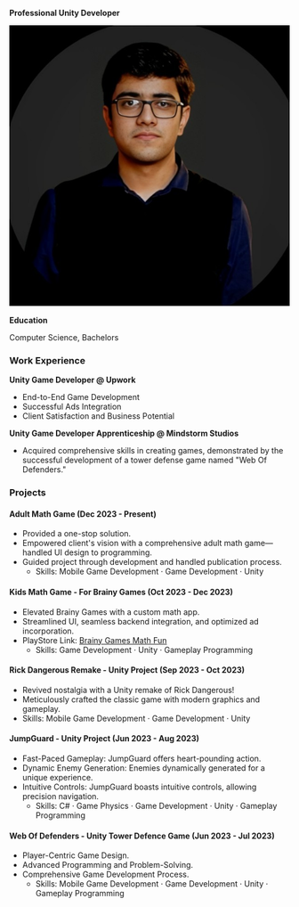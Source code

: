 **Professional Unity Developer**

![Alt text](Work/shahbaz.jpeg)

**Education**

Computer Science, Bachelors

### **Work Experience**

**Unity Game Developer @ Upwork**
- End-to-End Game Development
- Successful Ads Integration
- Client Satisfaction and Business Potential 

**Unity Game Developer Apprenticeship @ Mindstorm Studios**
- Acquired comprehensive skills in creating games, demonstrated by the successful development of a tower defense game named "Web Of Defenders."

### **Projects**

#### **Adult Math Game (Dec 2023 - Present)**
- Provided a one-stop solution.
- Empowered client's vision with a comprehensive adult math game—handled UI design to programming.
- Guided project through development and handled publication process.
  - Skills: Mobile Game Development · Game Development · Unity

#### **Kids Math Game - For Brainy Games (Oct 2023 - Dec 2023)**
- Elevated Brainy Games with a custom math app.
- Streamlined UI, seamless backend integration, and optimized ad incorporation.
- PlayStore Link: [Brainy Games Math Fun](https://play.google.com/store/apps/details?id=com.brainygames.mathfun)
  - Skills: Game Development · Unity · Gameplay Programming

#### **Rick Dangerous Remake - Unity Project (Sep 2023 - Oct 2023)**
- Revived nostalgia with a Unity remake of Rick Dangerous!
- Meticulously crafted the classic game with modern graphics and gameplay.
- Skills: Mobile Game Development · Game Development · Unity

#### **JumpGuard - Unity Project (Jun 2023 - Aug 2023)**
- Fast-Paced Gameplay: JumpGuard offers heart-pounding action.
- Dynamic Enemy Generation: Enemies dynamically generated for a unique experience.
- Intuitive Controls: JumpGuard boasts intuitive controls, allowing precision navigation.
  - Skills: C# · Game Physics · Game Development · Unity · Gameplay Programming

#### **Web Of Defenders - Unity Tower Defence Game (Jun 2023 - Jul 2023)**
- Player-Centric Game Design.
- Advanced Programming and Problem-Solving.
- Comprehensive Game Development Process.
  - Skills: Mobile Game Development · Game Development · Unity · Gameplay Programming
